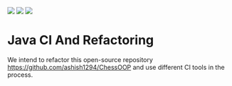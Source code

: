 <a href="https://codeclimate.com/github/RafidSaad/CI_And_Refactoring"><img src="https://codeclimate.com/github/RafidSaad/CI_And_Refactoring/badges/gpa.svg" /></a>
<a href="https://codeclimate.com/github/RafidSaad/CI_And_Refactoring/coverage"><img src="https://codeclimate.com/github/RafidSaad/CI_And_Refactoring/badges/coverage.svg" /></a>
<a href="https://codeclimate.com/github/RafidSaad/CI_And_Refactoring"><img src="https://codeclimate.com/github/RafidSaad/CI_And_Refactoring/badges/issue_count.svg" /></a>

# Java CI And Refactoring

We intend to refactor this open-source repository https://github.com/ashish1294/ChessOOP and use different CI tools in the process.
